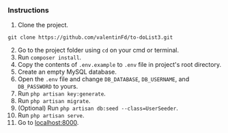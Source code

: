 ### Instructions
1. Clone the project.
```
git clone https://github.com/valentinFd/to-doList3.git
```
2. Go to the project folder using ```cd``` on your cmd or terminal.
3. Run ```composer install```.
4. Copy the contents of ```.env.example``` to ```.env``` file in project's root directory.
5. Create an empty MySQL database.
6. Open the ```.env``` file and change ```DB_DATABASE```, ```DB_USERNAME```, and ```DB_PASSWORD``` to yours.
7. Run ```php artisan key:generate```.
8. Run ```php artisan migrate```.
9. (Optional) Run ```php artisan db:seed --class=UserSeeder```.
10. Run ```php artisan serve```.
11. Go to [localhost:8000](http://localhost:8000/).
